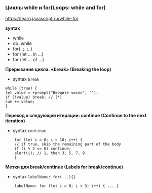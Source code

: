 ### Циклы while и for(Loops: while and for)

https://learn.javascript.ru/while-for

**syntax**

- while
- do..while
- for(..;..;..)
- for (let ... in ...)
- for (let ... of ...)

**Прерывание цикла: «break» (Breaking the loop)**

- syntax `break`

>

    while (true) {
    let value = +prompt("Введите число", '');
    if (!value) break; // (*)
    sum += value;
    }

**Переход к следующей итерации: continue (Continue to the next iteration)**

- syntax `continue`

>

        for (let i = 0; i < 10; i++) {
        // if true, skip the remaining part of the body
        if (i % 2 == 0) continue;
        alert(i); // 1, then 3, 5, 7, 9
        } 

**Метки для break/continue (Labels for break/continue)**

- syntax `labelName: for(...){}`

>

        labelName: for (let i = 0; i < 3; i++) { ... }

